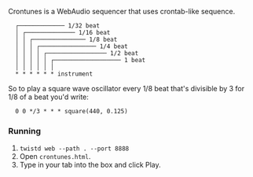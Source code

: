 Crontunes is a WebAudio sequencer that uses crontab-like sequence.

      ┌───────────── 1/32 beat 
      │ ┌────────────── 1/16 beat
      │ │ ┌─────────────── 1/8 beat
      │ │ │ ┌──────────────── 1/4 beat
      │ │ │ │ ┌───────────────── 1/2 beat
      │ │ │ │ │ ┌─────────────────── 1 beat
      │ │ │ │ │ │
      * * * * * * instrument


So to play a square wave oscillator every 1/8 beat that's divisible by 3 for 1/8 of a beat you'd write:


      0 0 */3 * * * square(440, 0.125)


### Running

1. `twistd web --path . --port 8888`
2. Open `crontunes.html`.
3. Type in your tab into the box and click Play.
